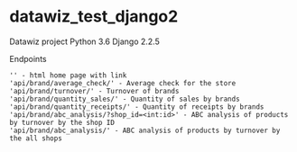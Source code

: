 # datawiz_test_django2
Datawiz project Python 3.6 Django 2.2.5

Endpoints

```
'' - html home page with link
'api/brand/average_check/' - Average check for the store
'api/brand/turnover/' - Turnover of brands
'api/brand/quantity_sales/' - Quantity of sales by brands
'api/brand/quantity_receipts/' - Quantity of receipts by brands
'api/brand/abc_analysis/?shop_id=<int:id>' - ABC analysis of products by turnover by the shop ID
'api/brand/abc_analysis/' - ABC analysis of products by turnover by the all shops
```

